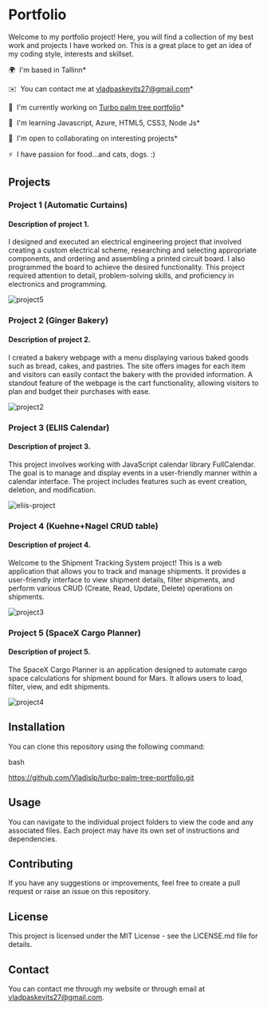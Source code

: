 # Portfolio

Welcome to my portfolio project! Here, you will find a collection of my best work and projects I have worked on. This is a great place to get an idea of my coding style, interests and skillset.

🌍  I'm based in Tallinn* 

✉️  You can contact me at [vladpaskevits27@gmail.com](mailto:vladpaskevits27@gmail.com)* 

🚀  I'm currently working on [Turbo palm tree portfolio](https://github.com/Vladislp/turbo-palm-tree-portfolio.github.io)* 

🧠  I'm learning Javascript, Azure, HTML5, CSS3, Node Js* 

🤝  I'm open to collaborating on interesting projects* 

⚡  I have passion for food...and cats, dogs. :)

## Projects

### Project 1 (Automatic Curtains)

#### Description of project 1.

I designed and executed an electrical engineering project that involved creating a custom electrical scheme, researching and selecting appropriate components, and ordering and assembling a printed circuit board. I also programmed the board to achieve the desired functionality. This project required attention to detail, problem-solving skills, and proficiency in electronics and programming.

![project5](https://github.com/Vladislp/turbo-palm-tree-portfolio/assets/42935979/1d406142-8d7c-4c71-83a6-daa19aa45856)


### Project 2 (Ginger Bakery)

#### Description of project 2.

I created a bakery webpage with a menu displaying various baked goods such as bread, cakes, and pastries. The site offers images for each item and visitors can easily contact the bakery with the provided information. A standout feature of the webpage is the cart functionality, allowing visitors to plan and budget their purchases with ease. 

![project2](https://github.com/Vladislp/turbo-palm-tree-portfolio/assets/42935979/cc1e581b-ebfc-4b95-b475-bbc6a2ed3cb6)

### Project 3 (ELIIS Calendar)

#### Description of project 3.

This project involves working with JavaScript calendar library FullCalendar. The goal is to manage and display events in a user-friendly manner within a calendar interface. The project includes features such as event creation, deletion, and modification.

![eliis-project](https://github.com/Vladislp/turbo-palm-tree-portfolio/assets/42935979/d71f9b81-63ff-4f3e-b29c-e9b3b1799cef)

### Project 4 (Kuehne+Nagel CRUD table)

#### Description of project 4.

Welcome to the Shipment Tracking System project! This is a web application that allows you to track and manage shipments. It provides a user-friendly interface to view shipment details, filter shipments, and perform various CRUD (Create, Read, Update, Delete) operations on shipments.

![project3](https://github.com/Vladislp/turbo-palm-tree-portfolio/assets/42935979/11530855-bc30-45ab-815a-4140808f3517)

### Project 5 (SpaceX Cargo Planner)

#### Description of project 5.

The SpaceX Cargo Planner is an application designed to automate cargo space calculations for shipment bound for Mars. It allows users to load, filter, view, and edit shipments.

![project4](https://github.com/Vladislp/turbo-palm-tree-portfolio/assets/42935979/ee891645-094a-4293-a83a-cb2fd0f361c3)

## Installation

You can clone this repository using the following command:

bash

https://github.com/Vladislp/turbo-palm-tree-portfolio.git

## Usage

You can navigate to the individual project folders to view the code and any associated files. Each project may have its own set of instructions and dependencies.

## Contributing

If you have any suggestions or improvements, feel free to create a pull request or raise an issue on this repository.
## License

This project is licensed under the MIT License - see the LICENSE.md file for details.
## Contact

You can contact me through my website or through email at vladpaskevits27@gmail.com.
